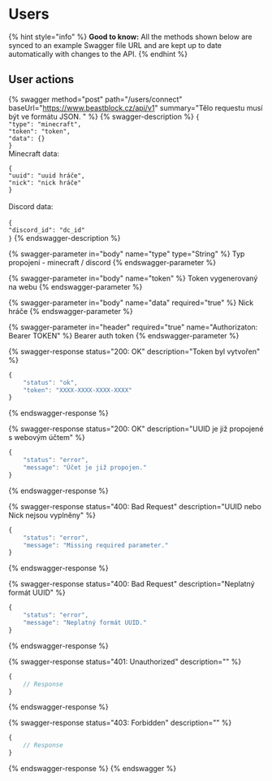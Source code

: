 # Users

{% hint style="info" %}
**Good to know:** All the methods shown below are synced to an example Swagger file URL and are kept up to date automatically with changes to the API.
{% endhint %}

## User actions

{% swagger method="post" path="/users/connect" baseUrl="https://www.beastblock.cz/api/v1" summary="Tělo requestu musí být ve formátu JSON. " %}
{% swagger-description %}
`{`\
&#x20; `"type": "minecraft",`\
&#x20; `"token": "token",`\
&#x20; `"data": {}`\
`}`\
Minecraft data:

`{`\
&#x20; `"uuid": "uuid hráče",`\
&#x20; `"nick": "nick hráče"`\
`}`\
\
Discord data:\
\
`{`\
&#x20; `"discord_id": "dc_id"`\
`}`
{% endswagger-description %}

{% swagger-parameter in="body" name="type" type="String" %}
Typ propojení - minecraft / discord
{% endswagger-parameter %}

{% swagger-parameter in="body" name="token" %}
Token vygenerovaný na webu
{% endswagger-parameter %}

{% swagger-parameter in="body" name="data" required="true" %}
Nick hráče
{% endswagger-parameter %}

{% swagger-parameter in="header" required="true" name="Authorizaton: Bearer TOKEN" %}
Bearer auth token
{% endswagger-parameter %}

{% swagger-response status="200: OK" description="Token byl vytvořen" %}
```javascript
{
    "status": "ok",
    "token": "XXXX-XXXX-XXXX-XXXX"
}
```
{% endswagger-response %}

{% swagger-response status="200: OK" description="UUID je již propojené s webovým účtem" %}
```javascript
{
    "status": "error",
    "message": "Účet je již propojen."
}
```
{% endswagger-response %}

{% swagger-response status="400: Bad Request" description="UUID nebo Nick nejsou vyplněny" %}
```javascript
{
    "status": "error",
    "message": "Missing required parameter."
}
```
{% endswagger-response %}

{% swagger-response status="400: Bad Request" description="Neplatný formát UUID" %}
```javascript
{
    "status": "error",
    "message": "Neplatný formát UUID."
}
```
{% endswagger-response %}

{% swagger-response status="401: Unauthorized" description="" %}
```javascript
{
    // Response
}
```
{% endswagger-response %}

{% swagger-response status="403: Forbidden" description="" %}
```javascript
{
    // Response
}
```
{% endswagger-response %}
{% endswagger %}
